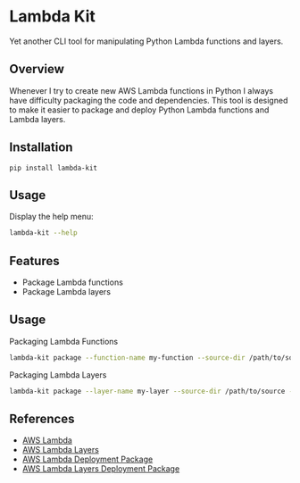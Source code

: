 # Lambda Kit

Yet another CLI tool for manipulating Python Lambda functions and layers.

## Overview

Whenever I try to create new AWS Lambda functions in Python I always have difficulty packaging the code 
and dependencies. This tool is designed to make it easier to package and deploy Python Lambda functions and Lambda 
layers.

## Installation

```shell
pip install lambda-kit
```

## Usage

Display the help menu:

```bash
lambda-kit --help
```

## Features

- Package Lambda functions
- Package Lambda layers

## Usage

Packaging Lambda Functions

```bash
lambda-kit package --function-name my-function --source-dir /path/to/source --output-dir /path/to/output
```

Packaging Lambda Layers

```bash
lambda-kit package --layer-name my-layer --source-dir /path/to/source --output-dir /path/to/output
```

## References

- [AWS Lambda](https://aws.amazon.com/lambda/)
- [AWS Lambda Layers](https://docs.aws.amazon.com/lambda/latest/dg/configuration-layers.html)
- [AWS Lambda Deployment Package](https://docs.aws.amazon.com/lambda/latest/dg/python-package.html)
- [AWS Lambda Layers Deployment Package](https://docs.aws.amazon.com/lambda/latest/dg/configuration-layers.html)
